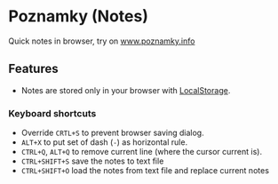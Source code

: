 # Poznamky (Notes)
Quick notes in browser, try on www.poznamky.info

## Features
- Notes are stored only in your browser with [LocalStorage](https://developer.mozilla.org/en-US/docs/Web/API/Storage/LocalStorage).

### Keyboard shortcuts
- Override `CRTL+S` to prevent browser saving dialog.
- `ALT+X` to put set of dash (`-`) as horizontal rule.
- `CTRL+Q`, `ALT+Q` to remove current line (where the cursor current is).
- `CTRL+SHIFT+S` save the notes to text file
- `CTRL+SHIFT+O` load the notes from text file and replace current notes